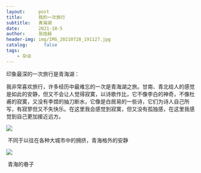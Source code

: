 ```yaml
---
layout:     post
title:      我的一次旅行
subtitle:   青海湖
date:       2021-10-5
author:     张烜赫
header-img: img/IMG_20210728_191127.jpg
catalog: 	  false
tags:
    - 杂谈
---
```


印象最深的一次旅行是青海湖：

​     我非常喜欢旅行，许多经历中最难忘的一次是青海湖之旅。甘南、青北给人的感觉是如此的安静，但又不会让人觉得寂寞，以诗歌作比，它不像李白的神奇，不像杜甫的寂寞，又没有李煜的抽刀断水，它像是白居易的一些诗，它们为诗人自己所写，有寂寥但又不失快乐。在这里我会感觉到寂寞，但又没有孤独感，在这里我感觉到自己更加接近远方。

![](C:\Users\86156\Documents\GitHub\Satanchia.github.io\img\IMG_20210727_201013.jpg)

​                                    不同于以往在各种大城市中的拥挤，青海格外的安静

![](C:\Users\86156\Documents\GitHub\Satanchia.github.io\img\IMG_20210726_164237.jpg)

​                                                                 青海的巷子
